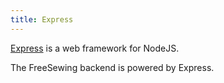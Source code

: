 ```yaml
---
title: Express
---
```


[Express](https://expressjs.com/) is a web framework for NodeJS. 

The FreeSewing backend is powered by Express.
